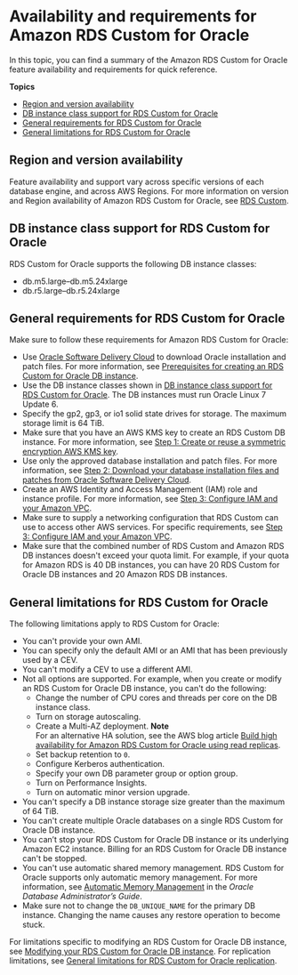 # Availability and requirements for Amazon RDS Custom for Oracle<a name="custom-reqs-limits"></a>

In this topic, you can find a summary of the Amazon RDS Custom for Oracle feature availability and requirements for quick reference\.

**Topics**
+ [Region and version availability](#custom-reqs-limits.RegionVersionAvailability)
+ [DB instance class support for RDS Custom for Oracle](#custom-reqs-limits.instances)
+ [General requirements for RDS Custom for Oracle](#custom-reqs-limits.reqs)
+ [General limitations for RDS Custom for Oracle](#custom-reqs-limits.limits)

## Region and version availability<a name="custom-reqs-limits.RegionVersionAvailability"></a>

Feature availability and support vary across specific versions of each database engine, and across AWS Regions\. For more information on version and Region availability of Amazon RDS Custom for Oracle, see [RDS Custom](Concepts.RDS_Fea_Regions_DB-eng.Feature.RDSCustom.md)\. 

## DB instance class support for RDS Custom for Oracle<a name="custom-reqs-limits.instances"></a>

RDS Custom for Oracle supports the following DB instance classes:
+ db\.m5\.large–db\.m5\.24xlarge
+ db\.r5\.large–db\.r5\.24xlarge

## General requirements for RDS Custom for Oracle<a name="custom-reqs-limits.reqs"></a>

Make sure to follow these requirements for Amazon RDS Custom for Oracle:
+ Use [Oracle Software Delivery Cloud](https://edelivery.oracle.com/) to download Oracle installation and patch files\. For more information, see [Prerequisites for creating an RDS Custom for Oracle DB instance](custom-setup-orcl.md#custom-setup-orcl.review)\.
+ Use the DB instance classes shown in [DB instance class support for RDS Custom for Oracle](#custom-reqs-limits.instances)\. The DB instances must run Oracle Linux 7 Update 6\.
+ Specify the gp2, gp3, or io1 solid state drives for storage\. The maximum storage limit is 64 TiB\.
+ Make sure that you have an AWS KMS key to create an RDS Custom DB instance\. For more information, see [Step 1: Create or reuse a symmetric encryption AWS KMS key](custom-setup-orcl.md#custom-setup-orcl.cmk)\.
+ Use only the approved database installation and patch files\. For more information, see [Step 2: Download your database installation files and patches from Oracle Software Delivery Cloud](custom-cev.preparing.md#custom-cev.preparing.download)\.
+ Create an AWS Identity and Access Management \(IAM\) role and instance profile\. For more information, see [Step 3: Configure IAM and your Amazon VPC](custom-setup-orcl.md#custom-setup-orcl.iam-vpc)\.
+ Make sure to supply a networking configuration that RDS Custom can use to access other AWS services\. For specific requirements, see [Step 3: Configure IAM and your Amazon VPC](custom-setup-orcl.md#custom-setup-orcl.iam-vpc)\.
+ Make sure that the combined number of RDS Custom and Amazon RDS DB instances doesn't exceed your quota limit\. For example, if your quota for Amazon RDS is 40 DB instances, you can have 20 RDS Custom for Oracle DB instances and 20 Amazon RDS DB instances\.

## General limitations for RDS Custom for Oracle<a name="custom-reqs-limits.limits"></a>

The following limitations apply to RDS Custom for Oracle:
+ You can't provide your own AMI\.
+ You can specify only the default AMI or an AMI that has been previously used by a CEV\.
+ You can't modify a CEV to use a different AMI\.
+ Not all options are supported\. For example, when you create or modify an RDS Custom for Oracle DB instance, you can't do the following:
  + Change the number of CPU cores and threads per core on the DB instance class\.
  + Turn on storage autoscaling\.
  + Create a Multi\-AZ deployment\.
**Note**  
For an alternative HA solution, see the AWS blog article [Build high availability for Amazon RDS Custom for Oracle using read replicas](http://aws.amazon.com/blogs/database/build-high-availability-for-amazon-rds-custom-for-oracle-using-read-replicas/)\.
  + Set backup retention to `0`\.
  + Configure Kerberos authentication\.
  + Specify your own DB parameter group or option group\.
  + Turn on Performance Insights\.
  + Turn on automatic minor version upgrade\.
+ You can't specify a DB instance storage size greater than the maximum of 64 TiB\.
+ You can't create multiple Oracle databases on a single RDS Custom for Oracle DB instance\.
+ You can’t stop your RDS Custom for Oracle DB instance or its underlying Amazon EC2 instance\. Billing for an RDS Custom for Oracle DB instance can't be stopped\.
+ You can't use automatic shared memory management\. RDS Custom for Oracle supports only automatic memory management\. For more information, see [Automatic Memory Management](https://docs.oracle.com/en/database/oracle/oracle-database/19/admin/managing-memory.html#GUID-04EFED7D-D1F1-43C3-B78F-0FF9AFAC02B0) in the *Oracle Database Administrator’s Guide*\.
+ Make sure not to change the `DB_UNIQUE_NAME` for the primary DB instance\. Changing the name causes any restore operation to become stuck\.

For limitations specific to modifying an RDS Custom for Oracle DB instance, see [Modifying your RDS Custom for Oracle DB instance](custom-managing.md#custom-managing.modifying)\. For replication limitations, see [General limitations for RDS Custom for Oracle replication](custom-rr.md#custom-rr.limitations)\.